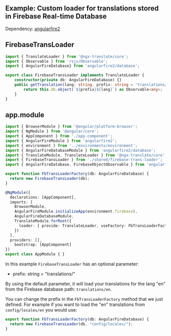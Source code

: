 ## Example: Custom loader for translations stored in Firebase Real-time Database

Dependency: [angularfire2](https://github.com/angular/angularfire2)

## FirebaseTransLoader

```ts
import { TranslateLoader } from '@ngx-translate/core';
import { Observable } from 'rxjs/Observable';
import { AngularFireDatabase} from 'angularfire2/database';

export class FirebaseTransLoader implements TranslateLoader {
	constructor(private db: AngularFireDatabase) {}
	public getTranslation(lang: string, prefix: string = 'translations/'): any {
		return this.db.object(`${prefix}${lang}`) as Observable<any>;
	}
}
```

## app.module
```ts
import { BrowserModule } from '@angular/platform-browser';
import { NgModule } from '@angular/core';
import { AppComponent } from './app.component';
import { AngularFireModule } from 'angularfire2';
import { environment } from '../environments/environment';
import { AngularFireDatabaseModule } from 'angularfire2/database';
import { TranslateModule, TranslateLoader } from '@ngx-translate/core';
import { FirebaseTransLoader } from './shared/firebase-trans-loader';
import { AngularFireDatabase, FirebaseObjectObservable } from 'angularfire2/database';

export function FbTransLoaderFactory(db: AngularFireDatabase) {
  return new FirebaseTransLoader(db);
}

@NgModule({
  declarations: [AppComponent],
  imports: [
    BrowserModule,
    AngularFireModule.initializeApp(environment.firebase),
    AngularFireDatabaseModule, 
    TranslateModule.forRoot({ 
      loader: { provide: TranslateLoader, useFactory: FbTransLoaderFactory, deps: [AngularFireDatabase] }
    })
  ],
  providers: [],
	bootstrap: [AppComponent]
})
export class AppModule { }
```

In this example `FirebaseTransLoader`  has an optional parameter:
- prefix: string = "translations/"


By using the default parameter, it will load your translations for the lang "en" from the Firebase database path: `translations/en`.

You can change the prefix in the `FbTransLoaderFactory` method that we just defined. For example if you want to load the "en" translations from `config/locales/en` you would use:

```ts
export function FbTransLoaderFactory(db: AngularFireDatabase) {
  return new FirebaseTransLoader(db, "config/locales/");
}
```
